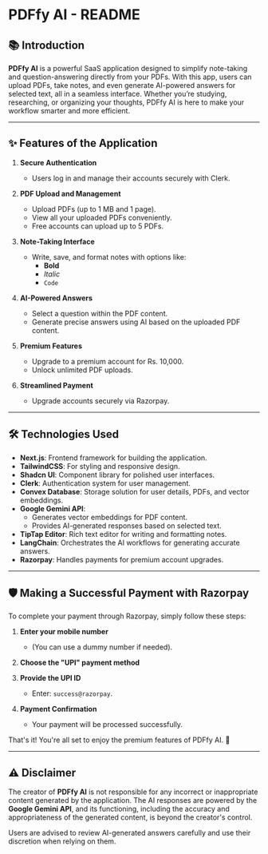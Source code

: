 # PDFfy AI - README

## 📚 Introduction  
**PDFfy AI** is a powerful SaaS application designed to simplify note-taking and question-answering directly from your PDFs. With this app, users can upload PDFs, take notes, and even generate AI-powered answers for selected text, all in a seamless interface. Whether you’re studying, researching, or organizing your thoughts, PDFfy AI is here to make your workflow smarter and more efficient.  

---

## ✨ Features of the Application  

1. **Secure Authentication**  
   - Users log in and manage their accounts securely with Clerk.  

2. **PDF Upload and Management**  
   - Upload PDFs (up to 1 MB and 1 page).  
   - View all your uploaded PDFs conveniently.  
   - Free accounts can upload up to 5 PDFs.  

3. **Note-Taking Interface**  
   - Write, save, and format notes with options like:  
     - **Bold**  
     - *Italic*  
     - `Code`  

4. **AI-Powered Answers**  
   - Select a question within the PDF content.  
   - Generate precise answers using AI based on the uploaded PDF content.  

5. **Premium Features**  
   - Upgrade to a premium account for Rs. 10,000.  
   - Unlock unlimited PDF uploads.  

6. **Streamlined Payment**  
   - Upgrade accounts securely via Razorpay.  

---

## 🛠️ Technologies Used  

- **Next.js**: Frontend framework for building the application.  
- **TailwindCSS**: For styling and responsive design.  
- **Shadcn UI**: Component library for polished user interfaces.  
- **Clerk**: Authentication system for user management.  
- **Convex Database**: Storage solution for user details, PDFs, and vector embeddings.  
- **Google Gemini API**:  
  - Generates vector embeddings for PDF content.  
  - Provides AI-generated responses based on selected text.  
- **TipTap Editor**: Rich text editor for writing and formatting notes.  
- **LangChain**: Orchestrates the AI workflows for generating accurate answers.  
- **Razorpay**: Handles payments for premium account upgrades.

---

## 🛡️ Making a Successful Payment with Razorpay  

To complete your payment through Razorpay, simply follow these steps:  

1. **Enter your mobile number**  
   - (You can use a dummy number if needed).  

2. **Choose the "UPI" payment method**  

3. **Provide the UPI ID**  
   - Enter: `success@razorpay`.  

4. **Payment Confirmation**  
   - Your payment will be processed successfully.  

That's it! You're all set to enjoy the premium features of PDFfy AI. 🚀  

---

## ⚠️ Disclaimer  

The creator of **PDFfy AI** is not responsible for any incorrect or inappropriate content generated by the application. The AI responses are powered by the **Google Gemini API**, and its functioning, including the accuracy and appropriateness of the generated content, is beyond the creator's control.  

Users are advised to review AI-generated answers carefully and use their discretion when relying on them.
